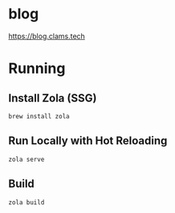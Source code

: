 # blog

https://blog.clams.tech

# Running

## Install Zola (SSG)

`brew install zola`

## Run Locally with Hot Reloading

`zola serve`

## Build

`zola build`

